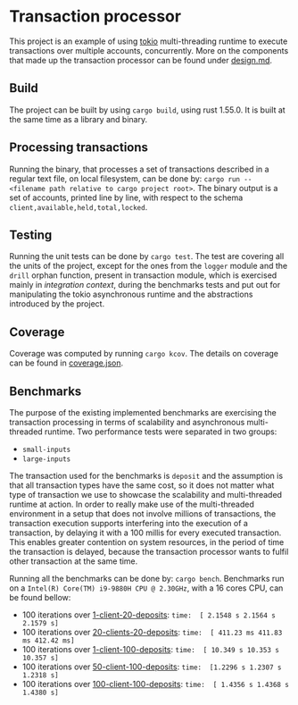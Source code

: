 # Transaction processor

This project is an example of using [tokio](https://github.com/tokio-rs/tokio) 
multi-threading runtime to execute transactions over multiple accounts, 
concurrently. More on the components that made up the transaction processor can
be found under [design.md](docs/design.md).

## Build

The project can be built by using `cargo build`, using rust 1.55.0. It is built
at the same time as a library and binary.

## Processing transactions

Running the binary, that processes a set of transactions described in a regular 
text file, on local filesystem, can be done by: 
`cargo run -- <filename path relative to cargo project root>`. The binary
output is a set of accounts, printed line by line, with respect to the schema
`client,available,held,total,locked`.

## Testing

Running the unit tests can be done by `cargo test`. The test are covering all
the units of the project, except for the ones from the `logger` module and the 
`drill` orphan function, present in transaction module, which is exercised 
mainly in *integration context*, during the benchmarks tests and put out for
manipulating the tokio asynchronous runtime and the abstractions introduced by
the project.

## Coverage

Coverage was computed by running `cargo kcov`. The details on coverage can be
found in [coverage.json](coverage.json).

## Benchmarks

The purpose of the existing implemented benchmarks are exercising the
transaction processing in terms of scalability and asynchronous multi-threaded
runtime. Two performance tests were separated in two groups:
* `small-inputs`
* `large-inputs`

The transaction used for the benchmarks is `deposit` and the assumption is that 
all transaction types have the same cost, so it does not matter what type of 
transaction we use to showcase the scalability and multi-threaded runtime at 
action. In order to really make use of the multi-threaded environment in a 
setup that does not involve millions of transactions, the transaction execution 
supports interfering into the execution of a transaction, by delaying it with
a 100 millis for every executed transaction. This enables greater contention
on system resources, in the period of time the transaction is delayed, because
the transaction processor wants to fulfil other transaction at the same time.

Running all the benchmarks can be done by: `cargo bench`. Benchmarks run on a
`Intel(R) Core(TM) i9-9880H CPU @ 2.30GHz`, with a 16 cores CPU, can be found
bellow:

* 100 iterations over [1-client-20-deposits](benches/1-client-20-deposits.in):
    `time:  [ 2.1548 s 2.1564 s 2.1579 s]` 
* 100 iterations over [20-clients-20-deposits](benches/20-clients-20-deposits.in):
    `time:  [ 411.23 ms 411.83 ms 412.42 ms]`
* 100 iterations over [1-client-100-deposits](benches/1-client-1000-deposits.in):
    `time:  [ 10.349 s 10.353 s 10.357 s]`
* 100 iterations over [50-client-100-deposits](benches/50-clients-100-deposits.in):
    `time:  [1.2296 s 1.2307 s 1.2318 s]`
* 100 iterations over [100-client-100-deposits](benches/50-clients-100-deposits.in):
    `time:  [ 1.4356 s 1.4368 s 1.4380 s]`
